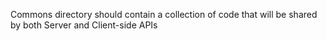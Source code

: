 Commons directory should contain a collection of code that will be shared by both Server and Client-side APIs

